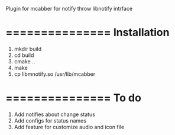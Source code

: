 Plugin for mcabber for notify throw libnotify intrface

===============
Installation
===============

1. mkdir build
2. cd build
3. cmake ..
4. make
5. cp libmnotify.so /usr/lib/mcabber

===============
To do
===============

1. Add notifies about change status
2. Add configs for status names
3. Add feature for customize audio and icon file
